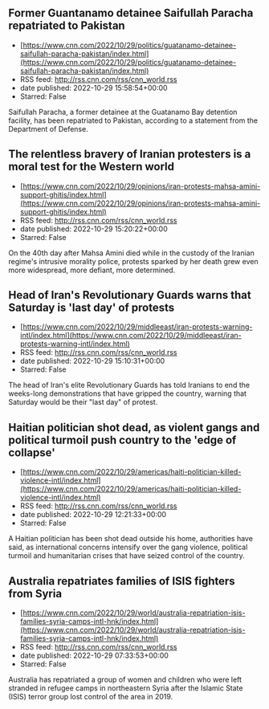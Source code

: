 ## Former Guantanamo detainee Saifullah Paracha repatriated to Pakistan
 - [https://www.cnn.com/2022/10/29/politics/guatanamo-detainee-saifullah-paracha-pakistan/index.html](https://www.cnn.com/2022/10/29/politics/guatanamo-detainee-saifullah-paracha-pakistan/index.html)
 - RSS feed: http://rss.cnn.com/rss/cnn_world.rss
 - date published: 2022-10-29 15:58:54+00:00
 - Starred: False

Saifullah Paracha, a former detainee at the Guatanamo Bay detention facility, has been repatriated to Pakistan, according to a statement from the Department of Defense.

## The relentless bravery of Iranian protesters is a moral test for the Western world
 - [https://www.cnn.com/2022/10/29/opinions/iran-protests-mahsa-amini-support-ghitis/index.html](https://www.cnn.com/2022/10/29/opinions/iran-protests-mahsa-amini-support-ghitis/index.html)
 - RSS feed: http://rss.cnn.com/rss/cnn_world.rss
 - date published: 2022-10-29 15:20:22+00:00
 - Starred: False

On the 40th day after Mahsa Amini died while in the custody of the Iranian regime's intrusive morality police, protests sparked by her death grew even more widespread, more defiant, more determined.

## Head of Iran's Revolutionary Guards warns that Saturday is 'last day' of protests
 - [https://www.cnn.com/2022/10/29/middleeast/iran-protests-warning-intl/index.html](https://www.cnn.com/2022/10/29/middleeast/iran-protests-warning-intl/index.html)
 - RSS feed: http://rss.cnn.com/rss/cnn_world.rss
 - date published: 2022-10-29 15:10:31+00:00
 - Starred: False

The head of Iran's elite Revolutionary Guards has told Iranians to end the weeks-long demonstrations that have gripped the country, warning that Saturday would be their "last day" of protest.

## Haitian politician shot dead, as violent gangs and political turmoil push country to the 'edge of collapse'
 - [https://www.cnn.com/2022/10/29/americas/haiti-politician-killed-violence-intl/index.html](https://www.cnn.com/2022/10/29/americas/haiti-politician-killed-violence-intl/index.html)
 - RSS feed: http://rss.cnn.com/rss/cnn_world.rss
 - date published: 2022-10-29 12:21:33+00:00
 - Starred: False

A Haitian politician has been shot dead outside his home, authorities have said, as international concerns intensify over the gang violence, political turmoil and humanitarian crises that have seized control of the country.

## Australia repatriates families of ISIS fighters from Syria
 - [https://www.cnn.com/2022/10/29/world/australia-repatriation-isis-families-syria-camps-intl-hnk/index.html](https://www.cnn.com/2022/10/29/world/australia-repatriation-isis-families-syria-camps-intl-hnk/index.html)
 - RSS feed: http://rss.cnn.com/rss/cnn_world.rss
 - date published: 2022-10-29 07:33:53+00:00
 - Starred: False

Australia has repatriated a group of women and children who were left stranded in refugee camps in northeastern Syria after the Islamic State (ISIS) terror group lost control of the area in 2019.
